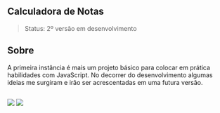 ## Calculadora de Notas
>Status: 2º versão em desenvolvimento

## Sobre
A primeira instância é mais um projeto básico para colocar em prática habilidades com JavaScript. No decorrer do desenvolvimento algumas ideias me surgiram e irão ser acrescentadas em uma futura versão.

##
<img src = "https://github.com/user-attachments/assets/63a5c59e-1085-499a-a60b-e29435f6b97f">
<img src = "https://github.com/user-attachments/assets/bc175639-4ad6-4ba3-8539-0e1696fdff5b">

